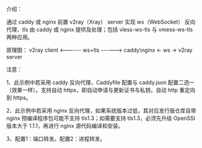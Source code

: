 介绍：

通过 caddy 或 nginx 前置 v2ray（Xray） server 实现 ws（WebSocket） 反向代理，tls 由 caddy 或 nginx 提供及处理；包括 vless-ws-tls 与 vmess-ws-tls 两种应用。

原理图： v2ray client <------ ws+tls ------> caddy\nginx <- ws -> v2ray server

注意：

1、此示例中若采用 caddy 反向代理，Caddyfile 配置与 caddy.json 配置二选一（效果一样）。支持自动 https，即自动申请与更新证书与私钥，自动 http 重定向到 https。

2、此示例中若采用 nginx 反向代理，如果系统版本过低，其对应发行版仓库自带 nginx 预编译程序包可能不支持 tls1.3；如需要支持 tls1.3，必须先升级 OpenSSl 版本大于 1.1.1，再进行 nginx 源代码编译和安装。

3、配置1：端口转发。配置2：进程转发。
